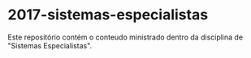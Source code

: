 # 2017-sistemas-especialistas

Este repositório contém o conteudo ministrado dentro da disciplina de "Sistemas Especialistas".